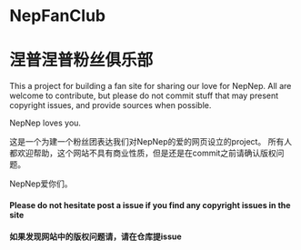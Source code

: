 # NepFanClub
# 涅普涅普粉丝俱乐部

This a project for building a fan site for sharing our love for NepNep.
All are welcome to contribute, but please do not commit stuff that may 
present copyright issues, and provide sources when possible.

NepNep loves you.

这是一个为建一个粉丝团表达我们对NepNep的爱的网页设立的project。
所有人都欢迎帮助，这个网站不具有商业性质，但是还是在commit之前请确认版权问题。

NepNep爱你们。

#### Please do not hesitate post a issue if you find any copyright issues in the site
#### 如果发现网站中的版权问题请，请在仓库提issue
